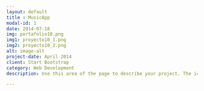 ```yaml
---
layout: default
title : MusicApp
modal-id: 1
date: 2014-07-18
img: portafolio10.png
img1: proyecto10_1.png
img2: proyecto10_2.png
alt: image-alt
project-date: April 2014
client: Start Bootstrap
category: Web Development
description: Use this area of the page to describe your project. The icon above is part of a free icon set by <a href="https://sellfy.com/p/8Q9P/jV3VZ/">Flat Icons</a>. On their website, you can download their free set with 16 icons, or you can purchase the entire set with 146 icons for only $12!

---
```

